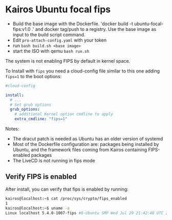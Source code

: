 # Kairos Ubuntu focal fips
- Build the base image with the Dockerfile.  'docker build -t ubuntu-focal-fips:v1.0 .' and docker tag/push to a registry. Use the base image as input to the build script command.
- Edit `pro-attach-config.yaml` with your token
- run `bash build.sh <base image>`
- start the ISO with qemu `bash run.sh`

The system is not enabling FIPS by default in kernel space. 

To Install with `fips` you need a cloud-config file similar to this one adding `fips=1` to the boot options:

```yaml
#cloud-config

install:
  # ...
  # Set grub options
  grub_options:
    # additional Kernel option cmdline to apply
    extra_cmdline: "fips=1"
```

Notes:
- The dracut patch is needed as Ubuntu has an older version of systemd
- Most of the Dockerfile configuration are: packages being installed by Ubuntu, and the framework files coming from Kairos containing FIPS-enabled packages
- The LiveCD is not running in fips mode

## Verify FIPS is enabled

After install, you can verify that fips is enabled by running:

```bash
kairos@localhost:~$ cat /proc/sys/crypto/fips_enabled
1
kairos@localhost:~$ uname -a
Linux localhost 5.4.0-1007-fips #8-Ubuntu SMP Wed Jul 29 21:42:48 UTC 2020 x86_64 x86_64 x86_64 GNU/Linux
```
